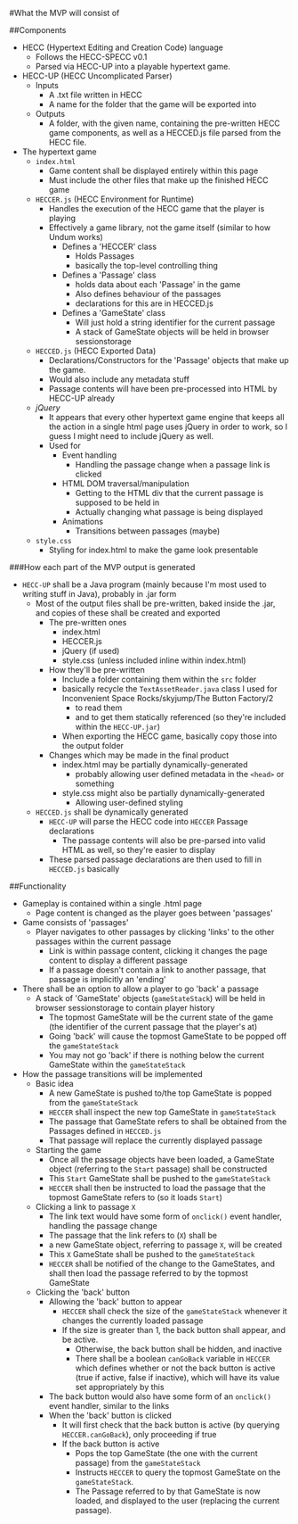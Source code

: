 #What the MVP will consist of

##Components
* HECC (Hypertext Editing and Creation Code) language
    * Follows the HECC-SPECC v0.1
    * Parsed via HECC-UP into a playable hypertext game.
* HECC-UP (HECC Uncomplicated Parser)
    * Inputs
        * A .txt file written in HECC
        * A name for the folder that the game will be exported into
    * Outputs
        * A folder, with the given name, containing the pre-written HECC game components, as well as a HECCED.js file parsed from the HECC file.
* The hypertext game
    * `index.html`
        * Game content shall be displayed entirely within this page
        * Must include the other files that make up the finished HECC game
    * `HECCER.js` (HECC Environment for Runtime)
        * Handles the execution of the HECC game that the player is playing
        * Effectively a game library, not the game itself (similar to how Undum works)
            * Defines a 'HECCER' class
                * Holds Passages
                * basically the top-level controlling thing
            * Defines a 'Passage' class
                * holds data about each 'Passage' in the game
                * Also defines behaviour of the passages
                * declarations for this are in HECCED.js
            * Defines a 'GameState' class
                * Will just hold a string identifier for the current passage
                * A stack of GameState objects will be held in browser sessionstorage
    * `HECCED.js` (HECC Exported Data)
        * Declarations/Constructors for the 'Passage' objects that make up the game.
        * Would also include any metadata stuff
        * Passage contents will have been pre-processed into HTML by HECC-UP already
    * *jQuery*
        * It appears that every other hypertext game engine that keeps all the action in a single html page uses jQuery in order to work, so I guess I might need to include jQuery as well.
        * Used for
            * Event handling
                * Handling the passage change when a passage link is clicked
            * HTML DOM traversal/manipulation
                * Getting to the HTML div that the current passage is supposed to be held in
                * Actually changing what passage is being displayed
            * Animations
                * Transitions between passages (maybe)
    * `style.css`
        * Styling for index.html to make the game look presentable

###How each part of the MVP output is generated
* `HECC-UP` shall be a Java program (mainly because I'm most used to writing stuff in Java), probably in .jar form
    * Most of the output files shall be pre-written, baked inside the .jar, and copies of these shall be created and exported
        * The pre-written ones
            * index.html
            * HECCER.js
            * jQuery (if used)
            * style.css (unless included inline within index.html)
        * How they'll be pre-written
            * Include a folder containing them within the `src` folder
            * basically recycle the `TextAssetReader.java` class I used for Inconvenient Space Rocks/skyjump/The Button Factory/2
                * to read them
                * and to get them statically referenced (so they're included within the `HECC-UP.jar`)
            * When exporting the HECC game, basically copy those into the output folder
        * Changes which may be made in the final product
            * index.html may be partially dynamically-generated
                * probably allowing user defined metadata in the `<head>` or something
            * style.css might also be partially dynamically-generated
                * Allowing user-defined styling
    * `HECCED.js` shall be dynamically generated
        * `HECC-UP` will parse the HECC code into `HECCER` Passage declarations
            * The passage contents will also be pre-parsed into valid HTML as well, so they're easier to display
        * These parsed passage declarations are then used to fill in `HECCED.js` basically
        
##Functionality
* Gameplay is contained within a single .html page
    * Page content is changed as the player goes between 'passages'
* Game consists of 'passages'
    * Player navigates to other passages by clicking 'links' to the other passages within the current passage
        * Link is within passage content, clicking it changes the page content to display a different passage
        * If a passage doesn't contain a link to another passage, that passage is implicitly an 'ending'
* There shall be an option to allow a player to go 'back' a passage
    * A stack of 'GameState' objects (`gameStateStack`) will be held in browser sessionstorage to contain player history
        * The topmost GameState will be the current state of the game (the identifier of the current passage that the player's at)
        * Going 'back' will cause the topmost GameState to be popped off the `gameStateStack`
        * You may not go 'back' if there is nothing below the current GameState within the `gameStateStack`
* How the passage transitions will be implemented
    * Basic idea
        * A new GameState is pushed to/the top GameState is popped from the `gameStateStack`
        * `HECCER` shall inspect the new top GameState in `gameStateStack`
        * The passage that GameState refers to shall be obtained from the Passages defined in `HECCED.js`
        * That passage will replace the currently displayed passage
    * Starting the game
        * Once all the passage objects have been loaded, a GameState object (referring to the `Start` passage) shall be constructed
        * This `Start` GameState shall be pushed to the `gameStateStack`
        * `HECCER` shall then be instructed to load the passage that the topmost GameState refers to (so it loads `Start`)
    * Clicking a link to passage `X`
        * The link text would have some form of `onclick()` event handler, handling the passage change
        * The passage that the link refers to (`X`) shall be 
        * a new GameState object, referring to passage `X`, will be created
        * This `X` GameState shall be pushed to the `gameStateStack`
        * `HECCER` shall be notified of the change to the GameStates, and shall then load the passage referred to by the topmost GameState
    * Clicking the 'back' button
        * Allowing the 'back' button to appear
            * `HECCER` shall check the size of the `gameStateStack` whenever it changes the currently loaded passage
            * If the size is greater than 1, the back button shall appear, and be active.
                * Otherwise, the back button shall be hidden, and inactive
                * There shall be a boolean `canGoBack` variable in `HECCER` which defines whether or not the back button is active (true if active, false if inactive), which will have its value set appropriately by this
        * The back button would also have some form of an `onclick()` event handler, similar to the links
        * When the 'back' button is clicked
            * It will first check that the back button is active (by querying `HECCER.canGoBack`), only proceeding if true
            * If the back button is active
                * Pops the top GameState (the one with the current passage) from the `gameStateStack`
                * Instructs `HECCER` to query the topmost GameState on the `gameStateStack`.
                * The Passage referred to by that GameState is now loaded, and displayed to the user (replacing the current passage).